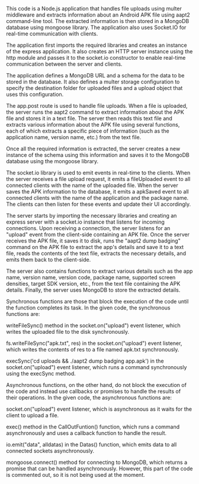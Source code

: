 This code is a Node.js application that handles file uploads using multer middleware and extracts information about an Android APK file using aapt2 command-line tool. The extracted information is then stored in a MongoDB database using mongoose library. The application also uses Socket.IO for real-time communication with clients.

The application first imports the required libraries and creates an instance of the express application. It also creates an HTTP server instance using the http module and passes it to the socket.io constructor to enable real-time communication between the server and clients.

The application defines a MongoDB URL and a schema for the data to be stored in the database. It also defines a multer storage configuration to specify the destination folder for uploaded files and a upload object that uses this configuration.

The app.post route is used to handle file uploads. When a file is uploaded, the server runs the aapt2 command to extract information about the APK file and stores it in a text file. The server then reads this text file and extracts various information about the APK file using several functions, each of which extracts a specific piece of information (such as the application name, version name, etc.) from the text file.

Once all the required information is extracted, the server creates a new instance of the schema using this information and saves it to the MongoDB database using the mongoose library.

The socket.io library is used to emit events in real-time to the clients. When the server receives a file upload request, it emits a fileUploaded event to all connected clients with the name of the uploaded file. When the server saves the APK information to the database, it emits a apkSaved event to all connected clients with the name of the application and the package name. The clients can then listen for these events and update their UI accordingly.


The server starts by importing the necessary libraries and creating an express server with a socket.io instance that listens for incoming connections. Upon receiving a connection, the server listens for an "upload" event from the client-side containing an APK file. Once the server receives the APK file, it saves it to disk, runs the "aapt2 dump badging" command on the APK file to extract the app's details and save it to a text file, reads the contents of the text file, extracts the necessary details, and emits them back to the client-side.

The server also contains functions to extract various details such as the app name, version name, version code, package name, supported screen densities, target SDK version, etc., from the text file containing the APK details. Finally, the server uses MongoDB to store the extracted details.

Synchronous functions are those that block the execution of the code until the function completes its task. In the given code, the synchronous functions are:

writeFileSync() method in the socket.on("upload") event listener, which writes the uploaded file to the disk synchronously.

fs.writeFileSync("apk.txt", res) in the socket.on("upload") event listener, which writes the contents of res to a file named apk.txt synchronously.

execSync('cd uploads && ./aapt2 dump badging app.apk') in the socket.on("upload") event listener, which runs a command synchronously using the execSync method.

Asynchronous functions, on the other hand, do not block the execution of the code and instead use callbacks or promises to handle the results of their operations. In the given code, the asynchronous functions are:

socket.on("upload") event listener, which is asynchronous as it waits for the client to upload a file.

exec() method in the CallOutFuntion() function, which runs a command asynchronously and uses a callback function to handle the result.

io.emit("data", alldatas) in the Datas() function, which emits data to all connected sockets asynchronously.

mongoose.connect() method for connecting to MongoDB, which returns a promise that can be handled asynchronously. However, this part of the code is commented out, so it is not being used at the moment.